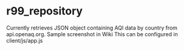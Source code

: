 # r99_repository

Currently retrieves JSON object containing AQI data by country from api.openaq.org.
Sample screenshot in Wiki
This can be configured in client/js/app.js
